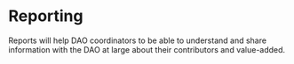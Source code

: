 # Reporting

Reports will help DAO coordinators to be able to understand and share information with the DAO at large about their contributors and value-added.

